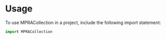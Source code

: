 # Usage

To use MPRACollection in a project, include the following import statement:

```python
import MPRACollection
